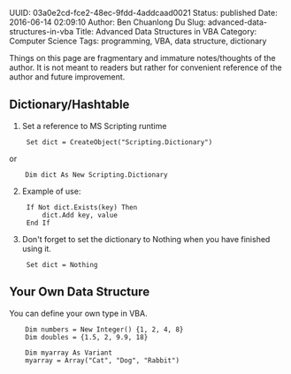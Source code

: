 UUID: 03a0e2cd-fce2-48ec-9fdd-4addcaad0021
Status: published
Date: 2016-06-14 02:09:10
Author: Ben Chuanlong Du
Slug: advanced-data-structures-in-vba
Title: Advanced Data Structures in VBA
Category: Computer Science
Tags: programming, VBA, data structure, dictionary

Things on this page are 
fragmentary and immature notes/thoughts of the author.
It is not meant to readers 
but rather for convenient reference of the author and future improvement.
            
## Dictionary/Hashtable

1. Set a reference to MS Scripting runtime

        Set dict = CreateObject("Scripting.Dictionary")

or

        Dim dict As New Scripting.Dictionary 

2. Example of use:

        If Not dict.Exists(key) Then 
            dict.Add key, value
        End If 

3. Don't forget to set the dictionary to Nothing when you have finished using it.

        Set dict = Nothing 

## Your Own Data Structure

You can define your own type in VBA.

        Dim numbers = New Integer() {1, 2, 4, 8}
        Dim doubles = {1.5, 2, 9.9, 18}

        Dim myarray As Variant
        myarray = Array("Cat", "Dog", "Rabbit")
